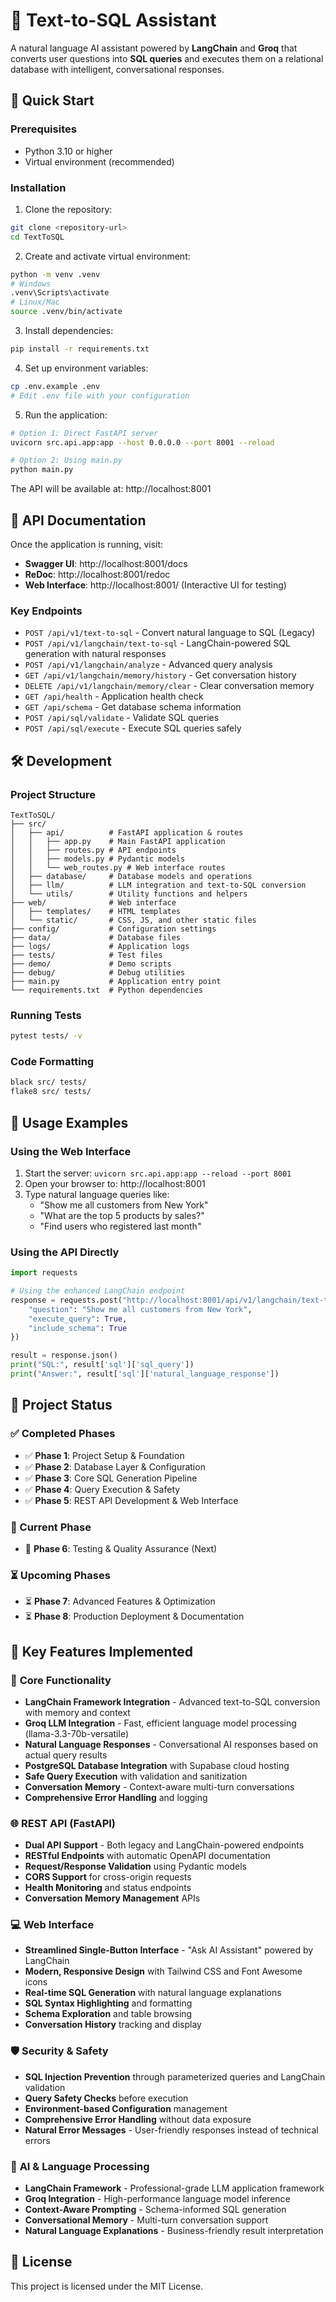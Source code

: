 # 🧠 Text-to-SQL Assistant

A natural language AI assistant powered by **LangChain** and **Groq** that converts user questions into **SQL queries** and executes them on a relational database with intelligent, conversational responses.

## 🚀 Quick Start

### Prerequisites
- Python 3.10 or higher
- Virtual environment (recommended)

### Installation

1. Clone the repository:
```bash
git clone <repository-url>
cd TextToSQL
```

2. Create and activate virtual environment:
```bash
python -m venv .venv
# Windows
.venv\Scripts\activate
# Linux/Mac
source .venv/bin/activate
```

3. Install dependencies:
```bash
pip install -r requirements.txt
```

4. Set up environment variables:
```bash
cp .env.example .env
# Edit .env file with your configuration
```

5. Run the application:
```bash
# Option 1: Direct FastAPI server
uvicorn src.api.app:app --host 0.0.0.0 --port 8001 --reload

# Option 2: Using main.py
python main.py
```

The API will be available at: http://localhost:8001

## 📖 API Documentation

Once the application is running, visit:
- **Swagger UI**: http://localhost:8001/docs
- **ReDoc**: http://localhost:8001/redoc
- **Web Interface**: http://localhost:8001/ (Interactive UI for testing)

### Key Endpoints

- `POST /api/v1/text-to-sql` - Convert natural language to SQL (Legacy)
- `POST /api/v1/langchain/text-to-sql` - LangChain-powered SQL generation with natural responses
- `POST /api/v1/langchain/analyze` - Advanced query analysis
- `GET /api/v1/langchain/memory/history` - Get conversation history
- `DELETE /api/v1/langchain/memory/clear` - Clear conversation memory
- `GET /api/health` - Application health check
- `GET /api/schema` - Get database schema information
- `POST /api/sql/validate` - Validate SQL queries
- `POST /api/sql/execute` - Execute SQL queries safely

## 🛠️ Development

### Project Structure
```
TextToSQL/
├── src/
│   ├── api/          # FastAPI application & routes
│   │   ├── app.py    # Main FastAPI application
│   │   ├── routes.py # API endpoints
│   │   ├── models.py # Pydantic models
│   │   └── web_routes.py # Web interface routes
│   ├── database/     # Database models and operations
│   ├── llm/          # LLM integration and text-to-SQL conversion
│   └── utils/        # Utility functions and helpers
├── web/              # Web interface
│   ├── templates/    # HTML templates
│   └── static/       # CSS, JS, and other static files
├── config/           # Configuration settings
├── data/             # Database files
├── logs/             # Application logs
├── tests/            # Test files
├── demo/             # Demo scripts
├── debug/            # Debug utilities
├── main.py           # Application entry point
└── requirements.txt  # Python dependencies
```

### Running Tests
```bash
pytest tests/ -v
```

### Code Formatting
```bash
black src/ tests/
flake8 src/ tests/
```

## 🚀 Usage Examples

### Using the Web Interface
1. Start the server: `uvicorn src.api.app:app --reload --port 8001`
2. Open your browser to: http://localhost:8001
3. Type natural language queries like:
   - "Show me all customers from New York"
   - "What are the top 5 products by sales?"
   - "Find users who registered last month"

### Using the API Directly
```python
import requests

# Using the enhanced LangChain endpoint
response = requests.post("http://localhost:8001/api/v1/langchain/text-to-sql", json={
    "question": "Show me all customers from New York",
    "execute_query": True,
    "include_schema": True
})

result = response.json()
print("SQL:", result['sql']['sql_query'])
print("Answer:", result['sql']['natural_language_response'])
```

## 🎯 Project Status

### ✅ Completed Phases
- ✅ **Phase 1**: Project Setup & Foundation
- ✅ **Phase 2**: Database Layer & Configuration  
- ✅ **Phase 3**: Core SQL Generation Pipeline
- ✅ **Phase 4**: Query Execution & Safety
- ✅ **Phase 5**: REST API Development & Web Interface

### 🚧 Current Phase
- 🚧 **Phase 6**: Testing & Quality Assurance (Next)

### ⏳ Upcoming Phases
- ⏳ **Phase 7**: Advanced Features & Optimization
- ⏳ **Phase 8**: Production Deployment & Documentation

## 🌟 Key Features Implemented

### 🔧 **Core Functionality**
- **LangChain Framework Integration** - Advanced text-to-SQL conversion with memory and context
- **Groq LLM Integration** - Fast, efficient language model processing (llama-3.3-70b-versatile)
- **Natural Language Responses** - Conversational AI responses based on actual query results
- **PostgreSQL Database Integration** with Supabase cloud hosting
- **Safe Query Execution** with validation and sanitization
- **Conversation Memory** - Context-aware multi-turn conversations
- **Comprehensive Error Handling** and logging

### 🌐 **REST API (FastAPI)**
- **Dual API Support** - Both legacy and LangChain-powered endpoints
- **RESTful Endpoints** with automatic OpenAPI documentation
- **Request/Response Validation** using Pydantic models
- **CORS Support** for cross-origin requests
- **Health Monitoring** and status endpoints
- **Conversation Memory Management** APIs

### 💻 **Web Interface**
- **Streamlined Single-Button Interface** - "Ask AI Assistant" powered by LangChain
- **Modern, Responsive Design** with Tailwind CSS and Font Awesome icons
- **Real-time SQL Generation** with natural language explanations
- **SQL Syntax Highlighting** and formatting
- **Schema Exploration** and table browsing
- **Conversation History** tracking and display

### 🛡️ **Security & Safety**
- **SQL Injection Prevention** through parameterized queries and LangChain validation
- **Query Safety Checks** before execution
- **Environment-based Configuration** management
- **Comprehensive Error Handling** without data exposure
- **Natural Error Messages** - User-friendly responses instead of technical errors

### 🧠 **AI & Language Processing**
- **LangChain Framework** - Professional-grade LLM application framework
- **Groq Integration** - High-performance language model inference
- **Context-Aware Prompting** - Schema-informed SQL generation
- **Conversational Memory** - Multi-turn conversation support
- **Natural Language Explanations** - Business-friendly result interpretation

## 📝 License

This project is licensed under the MIT License.
